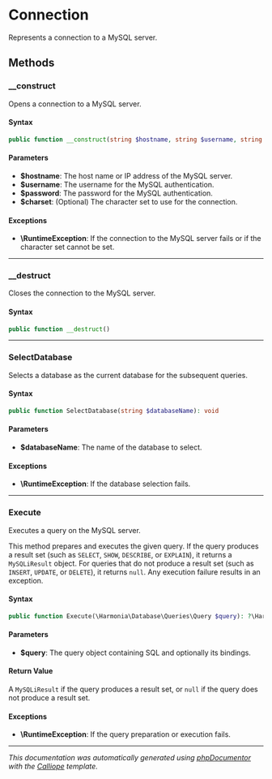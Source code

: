 # Connection

Represents a connection to a MySQL server.

## Methods

### __construct

Opens a connection to a MySQL server.

#### Syntax

```php
public function __construct(string $hostname, string $username, string $password, ?string $charset = null)
```

#### Parameters

- **$hostname**: The host name or IP address of the MySQL server.
- **$username**: The username for the MySQL authentication.
- **$password**: The password for the MySQL authentication.
- **$charset**: (Optional) The character set to use for the connection.

#### Exceptions

- **\RuntimeException**: If the connection to the MySQL server fails or if the character set cannot be set.

---

### __destruct

Closes the connection to the MySQL server.

#### Syntax

```php
public function __destruct()
```

---

### SelectDatabase

Selects a database as the current database for the subsequent queries.

#### Syntax

```php
public function SelectDatabase(string $databaseName): void
```

#### Parameters

- **$databaseName**: The name of the database to select.

#### Exceptions

- **\RuntimeException**: If the database selection fails.

---

### Execute

Executes a query on the MySQL server.

This method prepares and executes the given query. If the query produces
a result set (such as `SELECT`, `SHOW`, `DESCRIBE`, or `EXPLAIN`), it
returns a `MySQLiResult` object. For queries that do not produce a result
set (such as `INSERT`, `UPDATE`, or `DELETE`), it returns `null`. Any
execution failure results in an exception.

#### Syntax

```php
public function Execute(\Harmonia\Database\Queries\Query $query): ?\Harmonia\Database\Proxies\MySQLiResult
```

#### Parameters

- **$query**: The query object containing SQL and optionally its bindings.

#### Return Value

A `MySQLiResult` if the query produces a result set, or `null` if the query does not produce a result set.

#### Exceptions

- **\RuntimeException**: If the query preparation or execution fails.

---

*This documentation was automatically generated using [phpDocumentor](http://www.phpdoc.org/) with the [Calliope](https://github.com/DaphneWebFramework/Calliope) template.*
